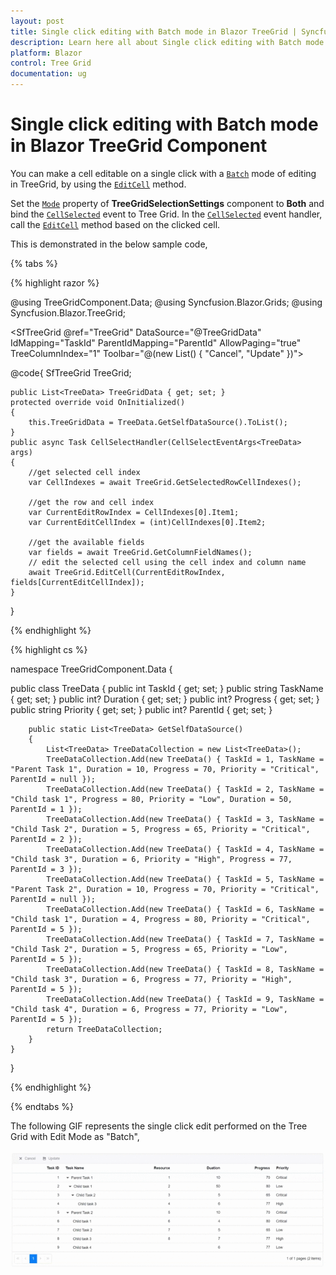 ```yaml
---
layout: post
title: Single click editing with Batch mode in Blazor TreeGrid | Syncfusion
description: Learn here all about Single click editing with Batch mode in Syncfusion Blazor TreeGrid component and more.
platform: Blazor
control: Tree Grid
documentation: ug
---
```


# Single click editing with Batch mode in Blazor TreeGrid Component

You can make a cell editable on a single click with a [`Batch`](https://blazor.syncfusion.com/documentation/treegrid/edit/#batch) mode of editing in TreeGrid, by using the [`EditCell`](https://help.syncfusion.com/cr/blazor/Syncfusion.Blazor.TreeGrid.SfTreeGrid-1.html#Syncfusion_Blazor_TreeGrid_SfTreeGrid_1_EditCell_System_Double_System_String_) method.

Set the [`Mode`](https://help.syncfusion.com/cr/blazor/Syncfusion.Blazor.TreeGrid.TreeGridSelectionSettings.html#Syncfusion_Blazor_TreeGrid_TreeGridSelectionSettings_Mode) property of **TreeGridSelectionSettings** component to **Both** and bind the [`CellSelected`](https://help.syncfusion.com/cr/blazor/Syncfusion.Blazor.TreeGrid.TreeGridEvents-1.html#Syncfusion_Blazor_TreeGrid_TreeGridEvents_1_CellSelected) event to Tree Grid. In the [`CellSelected`](https://help.syncfusion.com/cr/blazor/Syncfusion.Blazor.TreeGrid.TreeGridEvents-1.html#Syncfusion_Blazor_TreeGrid_TreeGridEvents_1_CellSelected) event handler, call the [`EditCell`](https://help.syncfusion.com/cr/blazor/Syncfusion.Blazor.TreeGrid.SfTreeGrid-1.html#Syncfusion_Blazor_TreeGrid_SfTreeGrid_1_EditCell_System_Double_System_String_) method based on the clicked cell.

This is demonstrated in the below sample code,

{% tabs %}

{% highlight razor %}

@using TreeGridComponent.Data;
@using  Syncfusion.Blazor.Grids;
@using  Syncfusion.Blazor.TreeGrid;

<SfTreeGrid @ref="TreeGrid" DataSource="@TreeGridData" IdMapping="TaskId" ParentIdMapping="ParentId" AllowPaging="true" TreeColumnIndex="1" Toolbar="@(new List<string>() { "Cancel", "Update" })">
    <TreeGridEditSettings AllowEditing="true" Mode="Syncfusion.Blazor.TreeGrid.EditMode.Batch"></TreeGridEditSettings>
    <TreeGridSelectionSettings Mode="Syncfusion.Blazor.Grids.SelectionMode.Both"></TreeGridSelectionSettings>
    <TreeGridEvents CellSelected="CellSelectHandler" TValue="TreeData"></TreeGridEvents>
    <TreeGridColumns>
        <TreeGridColumn Field="TaskId" HeaderText="Task ID" IsPrimaryKey="true" Width="70" TextAlign="TextAlign.Right"></TreeGridColumn>
        <TreeGridColumn Field="TaskName" HeaderText="Task Name" Width="85"></TreeGridColumn>
        <TreeGridColumn Field="Resources" HeaderText="Resource" Width="70" TextAlign="TextAlign.Right"></TreeGridColumn>
        <TreeGridColumn Field="Duration" HeaderText="Duation" Width="70" TextAlign="TextAlign.Right"></TreeGridColumn>
        <TreeGridColumn Field="Progress" HeaderText="Progress" Width="70" TextAlign="TextAlign.Right"></TreeGridColumn>
        <TreeGridColumn Field="Priority" HeaderText="Priority" Width="70"></TreeGridColumn>
    </TreeGridColumns>
</SfTreeGrid>

@code{
    SfTreeGrid<TreeData> TreeGrid;

    public List<TreeData> TreeGridData { get; set; }
    protected override void OnInitialized()
    {
        this.TreeGridData = TreeData.GetSelfDataSource().ToList();
    }
    public async Task CellSelectHandler(CellSelectEventArgs<TreeData> args)
    {
        //get selected cell index
        var CellIndexes = await TreeGrid.GetSelectedRowCellIndexes();

        //get the row and cell index
        var CurrentEditRowIndex = CellIndexes[0].Item1;
        var CurrentEditCellIndex = (int)CellIndexes[0].Item2;

        //get the available fields
        var fields = await TreeGrid.GetColumnFieldNames();
        // edit the selected cell using the cell index and column name
        await TreeGrid.EditCell(CurrentEditRowIndex, fields[CurrentEditCellIndex]);
    }
}

{% endhighlight %}

{% highlight cs %}

namespace TreeGridComponent.Data {

public class TreeData
    {
        public int TaskId { get; set; }
        public string TaskName { get; set; }
        public int? Duration { get; set; }
        public int? Progress { get; set; }
        public string Priority { get; set; }
        public int? ParentId { get; set; }

        public static List<TreeData> GetSelfDataSource()
        {
            List<TreeData> TreeDataCollection = new List<TreeData>();
            TreeDataCollection.Add(new TreeData() { TaskId = 1, TaskName = "Parent Task 1", Duration = 10, Progress = 70, Priority = "Critical", ParentId = null });
            TreeDataCollection.Add(new TreeData() { TaskId = 2, TaskName = "Child task 1", Progress = 80, Priority = "Low", Duration = 50, ParentId = 1 });
            TreeDataCollection.Add(new TreeData() { TaskId = 3, TaskName = "Child Task 2", Duration = 5, Progress = 65, Priority = "Critical", ParentId = 2 });
            TreeDataCollection.Add(new TreeData() { TaskId = 4, TaskName = "Child task 3", Duration = 6, Priority = "High", Progress = 77, ParentId = 3 });
            TreeDataCollection.Add(new TreeData() { TaskId = 5, TaskName = "Parent Task 2", Duration = 10, Progress = 70, Priority = "Critical", ParentId = null });
            TreeDataCollection.Add(new TreeData() { TaskId = 6, TaskName = "Child task 1", Duration = 4, Progress = 80, Priority = "Critical", ParentId = 5 });
            TreeDataCollection.Add(new TreeData() { TaskId = 7, TaskName = "Child Task 2", Duration = 5, Progress = 65, Priority = "Low", ParentId = 5 });
            TreeDataCollection.Add(new TreeData() { TaskId = 8, TaskName = "Child task 3", Duration = 6, Progress = 77, Priority = "High", ParentId = 5 });
            TreeDataCollection.Add(new TreeData() { TaskId = 9, TaskName = "Child task 4", Duration = 6, Progress = 77, Priority = "Low", ParentId = 5 });
            return TreeDataCollection;
        }
    }
}

{% endhighlight %}

{% endtabs %}

The following GIF represents the single click edit performed on the Tree Grid with Edit Mode as "Batch",

![Custom control in toolbar](../images/single-click-edit.gif)